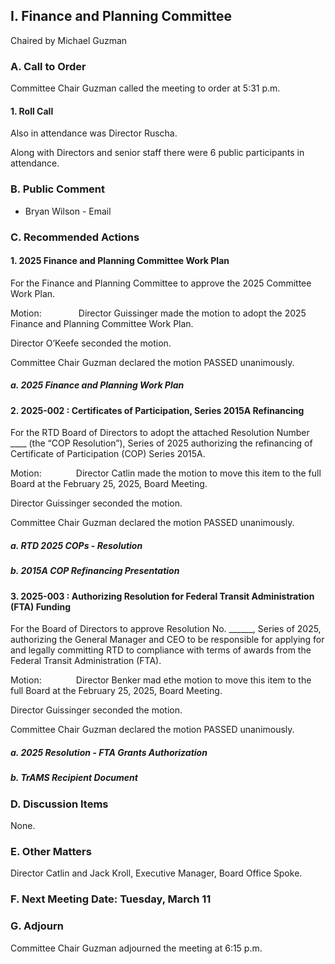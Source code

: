 ## I. Finance and Planning Committee

Chaired by Michael Guzman

### A. Call to Order

Committee Chair Guzman called the meeting to order at 5:31 p.m.

#### 1. Roll Call

Also in attendance was Director Ruscha.

Along with Directors and senior staff there were 6 public participants in attendance.

### B. Public Comment

- Bryan Wilson - Email

### C. Recommended Actions

#### 1. 2025 Finance and Planning Committee Work Plan

For the Finance and Planning Committee to approve the 2025 Committee Work Plan.

Motion:               Director Guissinger made the motion to adopt the 2025 Finance and Planning Committee Work Plan.

Director O’Keefe seconded the motion.

Committee Chair Guzman declared the motion PASSED unanimously.

##### a. 2025 Finance and Planning Work Plan

#### 2. 2025-002 : Certificates of Participation, Series 2015A Refinancing

For the RTD Board of Directors to adopt the attached Resolution Number ____ (the “COP Resolution”), Series of 2025 authorizing the refinancing of Certificate of Participation (COP) Series 2015A.

Motion:              Director Catlin made the motion to move this item to the full Board at the February 25, 2025, Board Meeting.

Director Guissinger seconded the motion.

Committee Chair Guzman declared the motion PASSED unanimously.

##### a. RTD 2025 COPs - Resolution

##### b. 2015A COP Refinancing Presentation

#### 3. 2025-003 : Authorizing Resolution for Federal Transit Administration (FTA) Funding

For the Board of Directors to approve Resolution No. ______, Series of 2025, authorizing the General Manager and CEO to be responsible for applying for and legally committing RTD to compliance with terms of awards from the Federal Transit Administration (FTA).

Motion:              Director Benker mad ethe motion to move this item to the full Board at the February 25, 2025, Board Meeting.

Director Guissinger seconded the motion.

Committee Chair Guzman declared the motion PASSED unanimously.

##### a. 2025 Resolution - FTA Grants Authorization

##### b. TrAMS Recipient Document

### D. Discussion Items

None.

### E. Other Matters

Director Catlin and Jack Kroll, Executive Manager, Board Office Spoke.

### F. Next Meeting Date: Tuesday, March 11

### G. Adjourn

Committee Chair Guzman adjourned the meeting at 6:15 p.m.